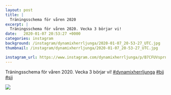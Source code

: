 ```yaml
---
layout: post
title: |
  Träningsschema för våren 2020
excerpt: |
  Träningsschema för våren 2020. Vecka 3 börjar vi!   
date:   2020-01-07 20:53:27 +0000
categories: instagram
background: /instagram/dynamixherrljunga/2020-01-07_20-53-27_UTC.jpg
thumbnail: /instagram/dynamixherrljunga/2020-01-07_20-53-27_UTC.jpg

instagram_url: https://www.instagram.com/dynamixherrljunga/p/B7CFUVsprnJ
---
```

Träningsschema för våren 2020. Vecka 3 börjar vi! [#dynamixherrljunga](https://www.instagram.com/explore/tags/dynamixherrljunga/) [#bjj](https://www.instagram.com/explore/tags/bjj/) [#sjj](https://www.instagram.com/explore/tags/sjj/)



<img src='{{ site.baseurl }}/instagram/dynamixherrljunga/2020-01-07_20-53-27_UTC.jpg' class='img-fluid' />
